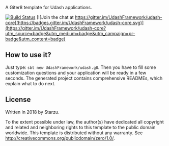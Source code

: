 A Giter8 template for Udash applications.

[![Build Status](https://travis-ci.org/UdashFramework/udash.g8.svg?branch=master)](https://travis-ci.org/UdashFramework/udash.g8)
[![Join the chat at https://gitter.im/UdashFramework/udash-core](https://badges.gitter.im/UdashFramework/udash-core.svg)](https://gitter.im/UdashFramework/udash-core?utm_source=badge&utm_medium=badge&utm_campaign=pr-badge&utm_content=badge)

How to use it?
----------------
Just type: `sbt new UdashFramework/udash.g8`. Then you have to fill some customization questions 
and your application will be ready in a few seconds. The generated project contains comprehensive
READMEs, which explain what to do next.


License
----------------
Written in 2018 by Starzu.

To the extent possible under law, the author(s) have dedicated all copyright and related
and neighboring rights to this template to the public domain worldwide.
This template is distributed without any warranty. See <http://creativecommons.org/publicdomain/zero/1.0/>.